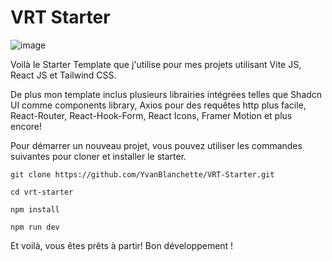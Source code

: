 # VRT Starter

![image](https://github.com/YvanBlanchette/VRT-Starter/assets/133231100/0ef3e3a3-f9b9-4c8f-b808-d1305bc8950d)

Voilà le Starter Template que j'utilise pour mes projets utilisant Vite JS, React JS et Tailwind CSS. 

De plus mon template inclus plusieurs librairies intégrées telles que Shadcn UI comme components library, Axios pour des requêtes http plus facile, React-Router, React-Hook-Form, React Icons, Framer Motion et plus encore!

Pour démarrer un nouveau projet, vous pouvez utiliser les commandes suivantes pour cloner et installer le starter.

``` git clone https://github.com/YvanBlanchette/VRT-Starter.git ```

``` cd vrt-starter ```

``` npm install ```

``` npm run dev ```

Et voilà, vous êtes prêts à partir! Bon développement !


